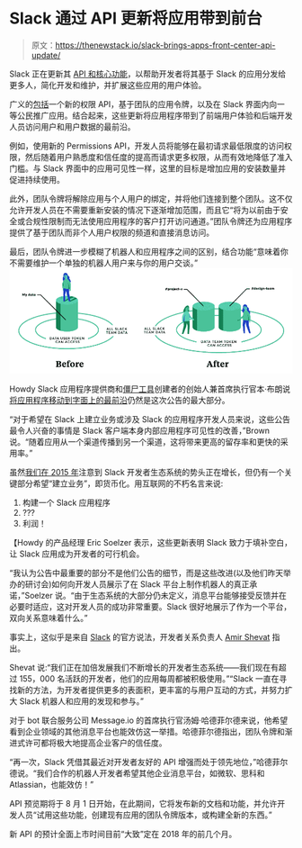 # Slack 通过 API 更新将应用带到前台

> 原文：<https://thenewstack.io/slack-brings-apps-front-center-api-update/>

Slack 正在更新其 [API 和核心功能](https://api.slack.com/)，以帮助开发者将其基于 Slack 的应用分发给更多人，简化开发和维护，并扩展这些应用的用户体验。

广义的[包括](https://medium.com/slack-developer-blog/looking-to-the-future-of-apps-in-slack-c2633df0bcb7)一个新的权限 API，基于团队的应用令牌，以及在 Slack 界面内向一等公民推广应用。结合起来，这些更新将应用程序带到了前端用户体验和后端开发人员访问用户和用户数据的最前沿。

例如，使用新的 Permissions API，开发人员将能够在最初请求最低限度的访问权限，然后随着用户熟悉度和信任度的提高而请求更多权限，从而有效地降低了准入门槛。与 Slack 界面中的应用可见性一样，这里的目标是增加应用的安装数量并促进持续使用。

此外，团队令牌将解除应用与个人用户的绑定，并将他们连接到整个团队。这不仅允许开发人员在不需要重新安装的情况下逐渐增加范围，而且它“将为以前由于安全或合规性限制而无法使用应用程序的客户打开访问通道。”团队令牌还为应用程序提供了基于团队而非个人用户权限的频道和直接消息访问。

最后，团队令牌进一步模糊了机器人和应用程序之间的区别，结合功能“意味着你不需要维护一个单独的机器人用户来与你的用户交谈。”![](img/4fe66b71906642aa25ccc12539a93eec.png)

Howdy Slack 应用程序提供商和[僵尸工具](https://www.botkit.ai/)创建者的创始人兼首席执行官本·布朗说[将应用程序移动到字面上的最前沿](https://medium.com/slack-developer-blog/giving-apps-a-new-home-in-slack-daa2ba3a75ed)仍然是这次公告的最大部分。

“对于希望在 Slack 上建立业务或涉及 Slack 的应用程序开发人员来说，这些公告最令人兴奋的事情是 Slack 客户端本身内部应用程序可见性的改善，”Brown 说。“随着应用从一个渠道传播到另一个渠道，这将带来更高的留存率和更快的采用率。”

虽然[我们在 2015 年](https://thenewstack.io/slack-new-model-business-process-software/)注意到 Slack 开发者生态系统的势头正在增长，但仍有一个关键部分希望“建立业务”，即货币化。用互联网的不朽名言来说:

1.  构建一个 Slack 应用程序
2.  ???
3.  利润！

【Howdy 的产品经理 Eric Soelzer 表示，这些更新表明 Slack 致力于填补空白，让 Slack 应用成为开发者的可行机会。

“我认为公告中最重要的部分不是他们公告的细节，而是这些改进(以及他们昨天举办的研讨会)如何向开发人员展示了在 Slack 平台上制作机器人的真正承诺，”Soelzer 说。“由于生态系统的大部分仍未定义，消息平台能够接受反馈并在必要时适应，这对开发人员的成功非常重要。Slack 很好地展示了作为一个平台，双向关系意味着什么。”

事实上，这似乎是来自 [Slack](https://www.slack.com/) 的官方说法，开发者关系负责人 [Amir Shevat](https://twitter.com/ashevat) 指出。

Shevat 说:“我们正在加倍发展我们不断增长的开发者生态系统——我们现在有超过 155，000 名活跃的开发者，他们的应用每周都被积极使用。”“Slack 一直在寻找新的方法，为开发者提供更多的表面积，更丰富的与用户互动的方式，并努力扩大 Slack 机器人和应用的发现和参与。”

对于 bot 联合服务公司 Message.io 的首席执行官汤姆·哈德菲尔德来说，他希望看到企业领域的其他消息平台也能效仿这一举措。哈德菲尔德指出，团队令牌和渐进式许可都将极大地提高企业客户的信任度。

“再一次，Slack 凭借其最近对开发者友好的 API 增强而处于领先地位，”哈德菲尔德说。“我们合作的机器人开发者希望其他企业消息平台，如微软、思科和 Atlassian，也能效仿！”

API 预览期将于 8 月 1 日开始，在此期间，它将发布新的文档和功能，并允许开发人员“试用这些功能，创建现有应用的团队令牌版本，或构建全新的东西。”

新 API 的预计全面上市时间目前“大致”定在 2018 年的前几个月。

<svg xmlns:xlink="http://www.w3.org/1999/xlink" viewBox="0 0 68 31" version="1.1"><title>Group</title> <desc>Created with Sketch.</desc></svg>